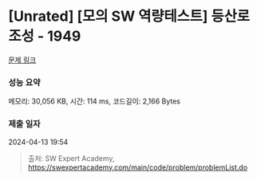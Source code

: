 # [Unrated] [모의 SW 역량테스트] 등산로 조성 - 1949 

[문제 링크](https://swexpertacademy.com/main/code/problem/problemDetail.do?contestProbId=AV5PoOKKAPIDFAUq) 

### 성능 요약

메모리: 30,056 KB, 시간: 114 ms, 코드길이: 2,166 Bytes

### 제출 일자

2024-04-13 19:54



> 출처: SW Expert Academy, https://swexpertacademy.com/main/code/problem/problemList.do